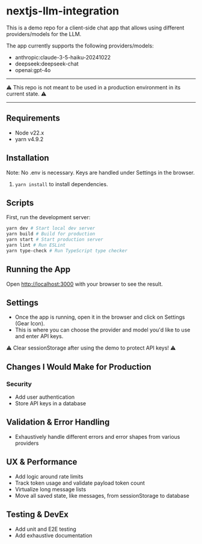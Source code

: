 # nextjs-llm-integration

This is a demo repo for a client-side chat app that allows using different providers/models for the LLM.

The app currently supports the following providers/models:

- anthropic:claude-3-5-haiku-20241022
- deepseek:deepseek-chat
- openai:gpt-4o

---

⚠️ This repo is not meant to be used in a production environment in its current state. ⚠️

---

## Requirements

- Node v22.x
- yarn v4.9.2

## Installation

Note: No .env is necessary. Keys are handled under Settings in the browser.

1. `yarn install` to install dependencies.

## Scripts

First, run the development server:

```bash
yarn dev # Start local dev server
yarn build # Build for production
yarn start # Start production server
yarn lint # Run ESLint
yarn type-check # Run TypeScript type checker
```

## Running the App

Open [http://localhost:3000](http://localhost:3000) with your browser to see the result.

## Settings

- Once the app is running, open it in the browser and click on Settings (Gear Icon).
- This is where you can choose the provider and model you'd like to use and enter API keys.

⚠️ Clear sessionStorage after using the demo to protect API keys! ⚠️

## Changes I Would Make for Production

### Security

- Add user authentication
- Store API keys in a database

## Validation & Error Handling

- Exhaustively handle different errors and error shapes from various providers

## UX & Performance

- Add logic around rate limits
- Track token usage and validate payload token count
- Virtualize long message lists
- Move all saved state, like messages, from sessionStorage to database

## Testing & DevEx

- Add unit and E2E testing
- Add exhaustive documentation
